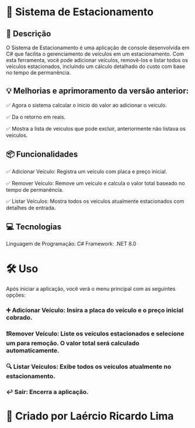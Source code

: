 # 🚗 Sistema de Estacionamento
## 🚀 Descrição
O Sistema de Estacionamento é uma aplicação de console desenvolvida em C# que facilita o gerenciamento de veículos em um estacionamento. Com esta ferramenta, você pode adicionar veículos, removê-los e listar todos os veículos estacionados, incluindo um cálculo detalhado do custo com base no tempo de permanência.
## 💡 Melhorias e aprimoramento da versão anterior:
✅ Agora o sistema calcular o inicio do valor ao adicionar o veiculo.

✅ Da o retorno em reais.

✅ Mostra a lista de veiculos que pode excluir, anteriormente não listava os veiculos.

## 📦 Funcionalidades
✅ Adicionar Veículo: Registra um veículo com placa e preço inicial.

✅ Remover Veículo: Remove um veículo e calcula o valor total baseado no tempo de permanência.

✅ Listar Veículos: Mostra todos os veículos atualmente estacionados com detalhes de entrada.

## 💻 Tecnologias
Linguagem de Programação: C#
Framework: .NET 8.0


# 🛠️ Uso
Após iniciar a aplicação, você verá o menu principal com as seguintes opções:

### ➕ Adicionar Veículo: Insira a placa do veículo e o preço inicial cobrado.
### ❗Remover Veículo: Liste os veículos estacionados e selecione um para remoção. O valor total será calculado automaticamente.
### 🔍 Listar  Veículos: Exibe todos os veículos atualmente no estacionamento.
### ↩️ Sair:   Encerra a aplicação.


# 🌟 Criado por Laércio Ricardo Lima
